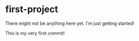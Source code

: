# first-project
There might not be anything here yet. I'm just getting started!

This is my very first commit!
